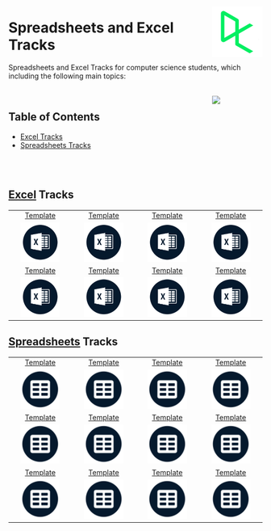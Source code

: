 <img align="right" width="100" src="/logos/datacamp.jpg"></img>

# Spreadsheets and Excel Tracks
Spreadsheets and Excel Tracks for computer science students, which including the following main topics:

<br>
<img align="right" width="100" src="https://github.com/cs-MohamedAyman/cs-MohamedAyman/blob/main/repos-icons/agenda.jpg">

## Table of Contents
  * [Excel Tracks](#Excel-Tracks)
  * [Spreadsheets Tracks](#Spreadsheets-Tracks)

<br><br>

## [Excel](/DataCamp-Tracks/Spreadsheets-and-Excel/Excel/README.md) Tracks

<table>
    <tbody>
        <tr>
<td align="center" width="25%"><a href="/DataCamp-Tracks/Spreadsheets-and-Excel/Excel/README.md">Template</a></td>
<td align="center" width="25%"><a href="/DataCamp-Tracks/Spreadsheets-and-Excel/Excel/README.md">Template</a></td>
<td align="center" width="25%"><a href="/DataCamp-Tracks/Spreadsheets-and-Excel/Excel/README.md">Template</a></td>
<td align="center" width="25%"><a href="/DataCamp-Tracks/Spreadsheets-and-Excel/Excel/README.md">Template</a></td>
        </tr>
        <tr>
<td align="center" width="25%"><img src="/DataCamp-Tracks/org-logos/excel.jpg" width="70%"></img></td>
<td align="center" width="25%"><img src="/DataCamp-Tracks/org-logos/excel.jpg" width="70%"></img></td>
<td align="center" width="25%"><img src="/DataCamp-Tracks/org-logos/excel.jpg" width="70%"></img></td>
<td align="center" width="25%"><img src="/DataCamp-Tracks/org-logos/excel.jpg" width="70%"></img></td>
        </tr>
        <tr>
<td align="center" width="25%"><a href="/DataCamp-Tracks/Spreadsheets-and-Excel/Excel/README.md">Template</a></td>
<td align="center" width="25%"><a href="/DataCamp-Tracks/Spreadsheets-and-Excel/Excel/README.md">Template</a></td>
<td align="center" width="25%"><a href="/DataCamp-Tracks/Spreadsheets-and-Excel/Excel/README.md">Template</a></td>
<td align="center" width="25%"><a href="/DataCamp-Tracks/Spreadsheets-and-Excel/Excel/README.md">Template</a></td>
        </tr>
        <tr>
<td align="center" width="25%"><img src="/DataCamp-Tracks/org-logos/excel.jpg" width="70%"></img></td>
<td align="center" width="25%"><img src="/DataCamp-Tracks/org-logos/excel.jpg" width="70%"></img></td>
<td align="center" width="25%"><img src="/DataCamp-Tracks/org-logos/excel.jpg" width="70%"></img></td>
<td align="center" width="25%"><img src="/DataCamp-Tracks/org-logos/excel.jpg" width="70%"></img></td>
        </tr>
    </tbody>
</table>

## [Spreadsheets](/DataCamp-Tracks/Spreadsheets-and-Excel/Spreadsheets/README.md) Tracks

<table>
    <tbody>
        <tr>
<td align="center" width="25%"><a href="/DataCamp-Tracks/Spreadsheets-and-Excel/Spreadsheets/README.md">Template</a></td>
<td align="center" width="25%"><a href="/DataCamp-Tracks/Spreadsheets-and-Excel/Spreadsheets/README.md">Template</a></td>
<td align="center" width="25%"><a href="/DataCamp-Tracks/Spreadsheets-and-Excel/Spreadsheets/README.md">Template</a></td>
<td align="center" width="25%"><a href="/DataCamp-Tracks/Spreadsheets-and-Excel/Spreadsheets/README.md">Template</a></td>
        </tr>
        <tr>
<td align="center" width="25%"><img src="/DataCamp-Tracks/org-logos/spreadsheet.jpg" width="70%"></img></td>
<td align="center" width="25%"><img src="/DataCamp-Tracks/org-logos/spreadsheet.jpg" width="70%"></img></td>
<td align="center" width="25%"><img src="/DataCamp-Tracks/org-logos/spreadsheet.jpg" width="70%"></img></td>
<td align="center" width="25%"><img src="/DataCamp-Tracks/org-logos/spreadsheet.jpg" width="70%"></img></td>
        </tr>
        <tr>
<td align="center" width="25%"><a href="/DataCamp-Tracks/Spreadsheets-and-Excel/Spreadsheets/README.md">Template</a></td>
<td align="center" width="25%"><a href="/DataCamp-Tracks/Spreadsheets-and-Excel/Spreadsheets/README.md">Template</a></td>
<td align="center" width="25%"><a href="/DataCamp-Tracks/Spreadsheets-and-Excel/Spreadsheets/README.md">Template</a></td>
<td align="center" width="25%"><a href="/DataCamp-Tracks/Spreadsheets-and-Excel/Spreadsheets/README.md">Template</a></td>
        </tr>
        <tr>
<td align="center" width="25%"><img src="/DataCamp-Tracks/org-logos/spreadsheet.jpg" width="70%"></img></td>
<td align="center" width="25%"><img src="/DataCamp-Tracks/org-logos/spreadsheet.jpg" width="70%"></img></td>
<td align="center" width="25%"><img src="/DataCamp-Tracks/org-logos/spreadsheet.jpg" width="70%"></img></td>
<td align="center" width="25%"><img src="/DataCamp-Tracks/org-logos/spreadsheet.jpg" width="70%"></img></td>
        </tr>
        <tr>
<td align="center" width="25%"><a href="/DataCamp-Tracks/Spreadsheets-and-Excel/Spreadsheets/README.md">Template</a></td>
<td align="center" width="25%"><a href="/DataCamp-Tracks/Spreadsheets-and-Excel/Spreadsheets/README.md">Template</a></td>
<td align="center" width="25%"><a href="/DataCamp-Tracks/Spreadsheets-and-Excel/Spreadsheets/README.md">Template</a></td>
<td align="center" width="25%"><a href="/DataCamp-Tracks/Spreadsheets-and-Excel/Spreadsheets/README.md">Template</a></td>
        </tr>
        <tr>
<td align="center" width="25%"><img src="/DataCamp-Tracks/org-logos/spreadsheet.jpg" width="70%"></img></td>
<td align="center" width="25%"><img src="/DataCamp-Tracks/org-logos/spreadsheet.jpg" width="70%"></img></td>
<td align="center" width="25%"><img src="/DataCamp-Tracks/org-logos/spreadsheet.jpg" width="70%"></img></td>
<td align="center" width="25%"><img src="/DataCamp-Tracks/org-logos/spreadsheet.jpg" width="70%"></img></td>
        </tr>
    </tbody>
</table>
